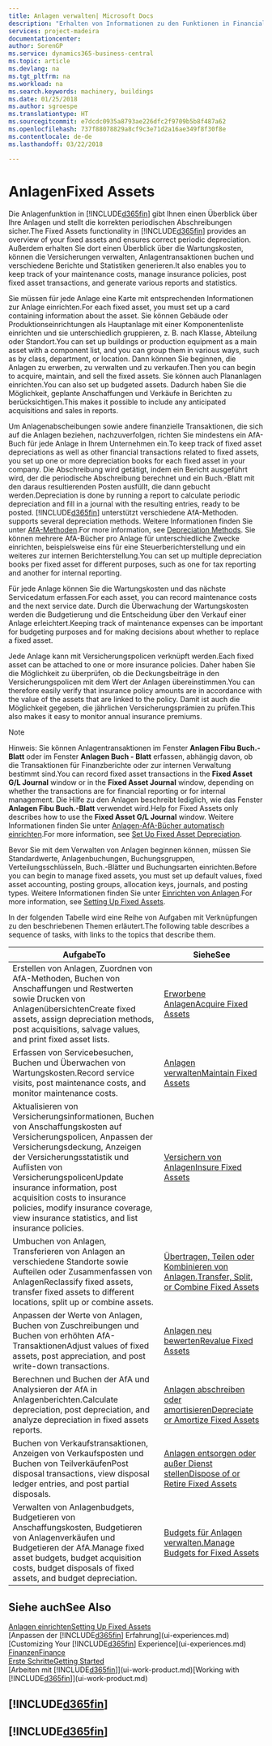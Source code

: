 ```yaml
---
title: Anlagen verwalten| Microsoft Docs
description: "Erhalten von Informationen zu den Funktionen in Financials und eine Übersicht erhalten, wie mit Anlagen gearbeitet wird."
services: project-madeira
documentationcenter: 
author: SorenGP
ms.service: dynamics365-business-central
ms.topic: article
ms.devlang: na
ms.tgt_pltfrm: na
ms.workload: na
ms.search.keywords: machinery, buildings
ms.date: 01/25/2018
ms.author: sgroespe
ms.translationtype: HT
ms.sourcegitcommit: e7dcdc0935a8793ae226dfc2f9709b5b8f487a62
ms.openlocfilehash: 737f88078829a8cf9c3e71d2a16ae349f8f30f8e
ms.contentlocale: de-de
ms.lasthandoff: 03/22/2018

---
```

# <a name="fixed-assets"></a><span data-ttu-id="fd86c-103">Anlagen</span><span class="sxs-lookup"><span data-stu-id="fd86c-103">Fixed Assets</span></span>
<span data-ttu-id="fd86c-104">Die Anlagenfunktion in [!INCLUDE[d365fin](includes/d365fin_md.md)] gibt Ihnen einen Überblick über Ihre Anlagen und stellt die korrekten periodischen Abschreibungen sicher.</span><span class="sxs-lookup"><span data-stu-id="fd86c-104">The Fixed Assets functionality in [!INCLUDE[d365fin](includes/d365fin_md.md)] provides an overview of your fixed assets and ensures correct periodic depreciation.</span></span> <span data-ttu-id="fd86c-105">Außerdem erhalten Sie dort einen Überblick über die Wartungskosten, können die Versicherungen verwalten, Anlagentransaktionen buchen und verschiedene Berichte und Statistiken generieren.</span><span class="sxs-lookup"><span data-stu-id="fd86c-105">It also enables you to keep track of your maintenance costs, manage insurance policies, post fixed asset transactions, and generate various reports and statistics.</span></span>

<span data-ttu-id="fd86c-106">Sie müssen für jede Anlage eine Karte mit entsprechenden Informationen zur Anlage einrichten.</span><span class="sxs-lookup"><span data-stu-id="fd86c-106">For each fixed asset, you must set up a card containing information about the asset.</span></span> <span data-ttu-id="fd86c-107">Sie können Gebäude oder Produktionseinrichtungen als Hauptanlage mit einer Komponentenliste einrichten und sie unterschiedlich gruppieren, z. B. nach Klasse, Abteilung oder Standort.</span><span class="sxs-lookup"><span data-stu-id="fd86c-107">You can set up buildings or production equipment as a main asset with a component list, and you can group them in various ways, such as by class, department, or location.</span></span> <span data-ttu-id="fd86c-108">Dann können Sie beginnen, die Anlagen zu erwerben, zu verwalten und zu verkaufen.</span><span class="sxs-lookup"><span data-stu-id="fd86c-108">Then you can begin to acquire, maintain, and sell the fixed assets.</span></span> <span data-ttu-id="fd86c-109">Sie können auch Plananlagen einrichten.</span><span class="sxs-lookup"><span data-stu-id="fd86c-109">You can also set up budgeted assets.</span></span> <span data-ttu-id="fd86c-110">Dadurch haben Sie die Möglichkeit, geplante Anschaffungen und Verkäufe in Berichten zu berücksichtigen.</span><span class="sxs-lookup"><span data-stu-id="fd86c-110">This makes it possible to include any anticipated acquisitions and sales in reports.</span></span>

<span data-ttu-id="fd86c-111">Um Anlagenabscheibungen sowie andere finanzielle Transaktionen, die sich auf die Anlagen beziehen, nachzuverfolgen, richten Sie mindestens ein AfA-Buch für jede Anlage in Ihrem Unternehmen ein.</span><span class="sxs-lookup"><span data-stu-id="fd86c-111">To keep track of fixed asset depreciations as well as other financial transactions related to fixed assets, you set up one or more depreciation books for each fixed asset in your company.</span></span> <span data-ttu-id="fd86c-112">Die Abschreibung wird getätigt, indem ein Bericht ausgeführt wird, der die periodische Abschreibung berechnet und ein Buch.-Blatt mit den daraus resultierenden Posten ausfüllt, die dann gebucht werden.</span><span class="sxs-lookup"><span data-stu-id="fd86c-112">Depreciation is done by running a report to calculate periodic depreciation and fill in a journal with the resulting entries, ready to be posted.</span></span> [!INCLUDE[d365fin](includes/d365fin_md.md)]<span data-ttu-id="fd86c-113"> unterstützt verschiedene AfA-Methoden.</span><span class="sxs-lookup"><span data-stu-id="fd86c-113"> supports several depreciation methods.</span></span> <span data-ttu-id="fd86c-114">Weitere Informationen finden Sie unter [AfA-Methoden](fa-depreciation-methods.md).</span><span class="sxs-lookup"><span data-stu-id="fd86c-114">For more information, see [Depreciation Methods](fa-depreciation-methods.md).</span></span> <span data-ttu-id="fd86c-115">Sie können mehrere AfA-Bücher pro Anlage für unterschiedliche Zwecke einrichten, beispielsweise eins für eine Steuerberichterstellung und ein weiteres zur internen Berichterstellung.</span><span class="sxs-lookup"><span data-stu-id="fd86c-115">You can set up multiple depreciation books per fixed asset for different purposes, such as one for tax reporting and another for internal reporting.</span></span>

<span data-ttu-id="fd86c-116">Für jede Anlage können Sie die Wartungskosten und das nächste Servicedatum erfassen.</span><span class="sxs-lookup"><span data-stu-id="fd86c-116">For each asset, you can record maintenance costs and the next service date.</span></span> <span data-ttu-id="fd86c-117">Durch die Überwachung der Wartungskosten werden die Budgetierung und die Entscheidung über den Verkauf einer Anlage erleichtert.</span><span class="sxs-lookup"><span data-stu-id="fd86c-117">Keeping track of maintenance expenses can be important for budgeting purposes and for making decisions about whether to replace a fixed asset.</span></span>

<span data-ttu-id="fd86c-118">Jede Anlage kann mit Versicherungspolicen verknüpft werden.</span><span class="sxs-lookup"><span data-stu-id="fd86c-118">Each fixed asset can be attached to one or more insurance policies.</span></span> <span data-ttu-id="fd86c-119">Daher haben Sie die Möglichkeit zu überprüfen, ob die Deckungsbeiträge in den Versicherungspolicen mit dem Wert der Anlagen übereinstimmen.</span><span class="sxs-lookup"><span data-stu-id="fd86c-119">You can therefore easily verify that insurance policy amounts are in accordance with the value of the assets that are linked to the policy.</span></span> <span data-ttu-id="fd86c-120">Damit ist auch die Möglichkeit gegeben, die jährlichen Versicherungsprämien zu prüfen.</span><span class="sxs-lookup"><span data-stu-id="fd86c-120">This also makes it easy to monitor annual insurance premiums.</span></span>

> [!NOTE]  
>   <span data-ttu-id="fd86c-121">Hinweis: Sie können Anlagentransaktionen im Fenster **Anlagen Fibu Buch.-Blatt** oder im Fenster **Anlagen Buch - Blatt** erfassen, abhängig davon, ob die Transaktionen für Finanzberichte oder zur internen Verwaltung bestimmt sind.</span><span class="sxs-lookup"><span data-stu-id="fd86c-121">You can record fixed asset transactions in the **Fixed Asset G/L Journal** window or in the **Fixed Asset Journal** window, depending on whether the transactions are for financial reporting or for internal management.</span></span> <span data-ttu-id="fd86c-122">Die Hilfe zu den Anlagen beschreibt lediglich, wie das Fenster **Anlagen Fibu Buch.-Blatt** verwendet wird.</span><span class="sxs-lookup"><span data-stu-id="fd86c-122">Help for Fixed Assets only describes how to use the **Fixed Asset G/L Journal** window.</span></span> <span data-ttu-id="fd86c-123">Weitere Informationen finden Sie unter [Anlagen-AfA-Bücher automatisch einrichten](fa-how-setup-depreciation.md).</span><span class="sxs-lookup"><span data-stu-id="fd86c-123">For more information, see [Set Up Fixed Asset Depreciation](fa-how-setup-depreciation.md).</span></span>

<span data-ttu-id="fd86c-124">Bevor Sie mit dem Verwalten von Anlagen beginnen können, müssen Sie Standardwerte, Anlagenbuchungen, Buchungsgruppen, Verteilungsschlüsseln, Buch.-Blätter und Buchungsarten einrichten.</span><span class="sxs-lookup"><span data-stu-id="fd86c-124">Before you can begin to manage fixed assets, you must set up default values, fixed asset accounting, posting groups, allocation keys, journals, and posting types.</span></span> <span data-ttu-id="fd86c-125">Weitere Informationen finden Sie unter [Einrichten von Anlagen](fa-setup.md).</span><span class="sxs-lookup"><span data-stu-id="fd86c-125">For more information, see [Setting Up Fixed Assets](fa-setup.md).</span></span>

<span data-ttu-id="fd86c-126">In der folgenden Tabelle wird eine Reihe von Aufgaben mit Verknüpfungen zu den beschriebenen Themen erläutert.</span><span class="sxs-lookup"><span data-stu-id="fd86c-126">The following table describes a sequence of tasks, with links to the topics that describe them.</span></span>

| <span data-ttu-id="fd86c-127">Aufgabe</span><span class="sxs-lookup"><span data-stu-id="fd86c-127">To</span></span> | <span data-ttu-id="fd86c-128">Siehe</span><span class="sxs-lookup"><span data-stu-id="fd86c-128">See</span></span> |
| --- | --- |
| <span data-ttu-id="fd86c-129">Erstellen von Anlagen, Zuordnen von AfA-Methoden, Buchen von Anschaffungen und Restwerten sowie Drucken von Anlagenübersichten</span><span class="sxs-lookup"><span data-stu-id="fd86c-129">Create fixed assets, assign depreciation methods, post acquisitions, salvage values, and print fixed asset lists.</span></span> |[<span data-ttu-id="fd86c-130">Erworbene Anlagen</span><span class="sxs-lookup"><span data-stu-id="fd86c-130">Acquire Fixed Assets</span></span>](fa-how-acquire.md) |
| <span data-ttu-id="fd86c-131">Erfassen von Servicebesuchen, Buchen und Überwachen von Wartungskosten.</span><span class="sxs-lookup"><span data-stu-id="fd86c-131">Record service visits, post maintenance costs, and monitor maintenance costs.</span></span> |[<span data-ttu-id="fd86c-132">Anlagen verwalten</span><span class="sxs-lookup"><span data-stu-id="fd86c-132">Maintain Fixed Assets</span></span>](fa-how-maintain.md) |
| <span data-ttu-id="fd86c-133">Aktualisieren von Versicherungsinformationen, Buchen von Anschaffungskosten auf Versicherungspolicen, Anpassen der Versicherungsdeckung, Anzeigen der Versicherungsstatistik und Auflisten von Versicherungspolicen</span><span class="sxs-lookup"><span data-stu-id="fd86c-133">Update insurance information, post acquisition costs to insurance policies, modify insurance coverage, view insurance statistics, and list insurance policies.</span></span> |[<span data-ttu-id="fd86c-134">Versichern von Anlagen</span><span class="sxs-lookup"><span data-stu-id="fd86c-134">Insure Fixed Assets</span></span>](fa-how-insure.md) |
| <span data-ttu-id="fd86c-135">Umbuchen von Anlagen, Transferieren von Anlagen an verschiedene Standorte sowie Aufteilen oder Zusammenfassen von Anlagen</span><span class="sxs-lookup"><span data-stu-id="fd86c-135">Reclassify fixed assets, transfer fixed assets to different locations, split up or combine assets.</span></span> |[<span data-ttu-id="fd86c-136">Übertragen, Teilen oder Kombinieren von Anlagen.</span><span class="sxs-lookup"><span data-stu-id="fd86c-136">Transfer, Split, or Combine Fixed Assets</span></span>](fa-how-trans-split-combine.md) |
| <span data-ttu-id="fd86c-137">Anpassen der Werte von Anlagen, Buchen von Zuschreibungen und Buchen von erhöhten AfA-Transaktionen</span><span class="sxs-lookup"><span data-stu-id="fd86c-137">Adjust values of fixed assets, post appreciation, and post write-down transactions.</span></span> |[<span data-ttu-id="fd86c-138">Anlagen neu bewerten</span><span class="sxs-lookup"><span data-stu-id="fd86c-138">Revalue Fixed Assets</span></span>](fa-how-revalue.md) |
| <span data-ttu-id="fd86c-139">Berechnen und Buchen der AfA und Analysieren der AfA in Anlagenberichten.</span><span class="sxs-lookup"><span data-stu-id="fd86c-139">Calculate depreciation, post depreciation, and  analyze depreciation in fixed assets reports.</span></span> |[<span data-ttu-id="fd86c-140">Anlagen abschreiben oder amortisieren</span><span class="sxs-lookup"><span data-stu-id="fd86c-140">Depreciate or Amortize Fixed Assets</span></span>](fa-how-depreciate-amortize.md) |
| <span data-ttu-id="fd86c-141">Buchen von Verkaufstransaktionen, Anzeigen von Verkaufsposten und Buchen von Teilverkäufen</span><span class="sxs-lookup"><span data-stu-id="fd86c-141">Post disposal transactions, view disposal ledger entries, and post partial disposals.</span></span> |[<span data-ttu-id="fd86c-142">Anlagen entsorgen oder außer Dienst stellen</span><span class="sxs-lookup"><span data-stu-id="fd86c-142">Dispose of or Retire Fixed Assets</span></span>](fa-how-dispose-retire.md) |
| <span data-ttu-id="fd86c-143">Verwalten von Anlagenbudgets, Budgetieren von Anschaffungskosten, Budgetieren von Anlagenverkäufen und Budgetieren der AfA.</span><span class="sxs-lookup"><span data-stu-id="fd86c-143">Manage fixed asset budgets, budget acquisition costs, budget disposals of fixed assets, and budget depreciation.</span></span> |[<span data-ttu-id="fd86c-144">Budgets für Anlagen verwalten.</span><span class="sxs-lookup"><span data-stu-id="fd86c-144">Manage Budgets for Fixed Assets</span></span>](fa-how-manage-budgets.md) |

## <a name="see-also"></a><span data-ttu-id="fd86c-145">Siehe auch</span><span class="sxs-lookup"><span data-stu-id="fd86c-145">See Also</span></span>
[<span data-ttu-id="fd86c-146">Anlagen einrichten</span><span class="sxs-lookup"><span data-stu-id="fd86c-146">Setting Up Fixed Assets</span></span>](fa-setup.md)  
<span data-ttu-id="fd86c-147">[Anpassen der [!INCLUDE[d365fin](includes/d365fin_md.md)] Erfahrung](ui-experiences.md)</span><span class="sxs-lookup"><span data-stu-id="fd86c-147">[Customizing Your [!INCLUDE[d365fin](includes/d365fin_md.md)] Experience](ui-experiences.md)</span></span>  
[<span data-ttu-id="fd86c-148">Finanzen</span><span class="sxs-lookup"><span data-stu-id="fd86c-148">Finance</span></span>](finance.md)  
[<span data-ttu-id="fd86c-149">Erste Schritte</span><span class="sxs-lookup"><span data-stu-id="fd86c-149">Getting Started</span></span>](product-get-started.md)  
<span data-ttu-id="fd86c-150">[Arbeiten mit [!INCLUDE[d365fin](includes/d365fin_md.md)]](ui-work-product.md)</span><span class="sxs-lookup"><span data-stu-id="fd86c-150">[Working with [!INCLUDE[d365fin](includes/d365fin_md.md)]](ui-work-product.md)</span></span>

## [!INCLUDE[d365fin](includes/free_trial_md.md)]  
## [!INCLUDE[d365fin](includes/training_link_md.md)]

